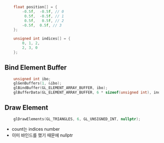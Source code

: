 ``` cpp
    float position[] = {
        -0.5f,  -0.5f, // 0
         0.5f,  -0.5f, // 1
         0.5f,   0.5f, // 2
        -0.5f,  0.5f, // 3
    };

    unsigned int indices[] = {
        0, 1, 2,
        2, 3, 0
    };
```

## Bind Element Buffer
``` cpp
    unsigned int ibo;
    glGenBuffers(1, &ibo);
    glBindBuffer(GL_ELEMENT_ARRAY_BUFFER, ibo);
    glBufferData(GL_ELEMENT_ARRAY_BUFFER, 6 * sizeof(unsigned int), indices, GL_STATIC_DRAW);
```

## Draw Element
``` cpp
    glDrawElements(GL_TRIANGLES, 6, GL_UNSIGNED_INT, nullptr);
```
- count는 indices number
- 이미 바인드를 했기 때문에 nullptr
